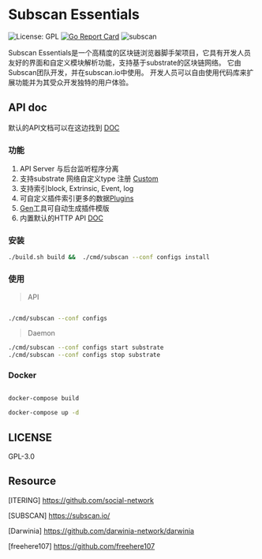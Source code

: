 # Subscan Essentials

![License: GPL](https://img.shields.io/badge/license-GPL-blue.svg)
[![Go Report Card](https://goreportcard.com/badge/github.com/social-network/netscan)](https://goreportcard.com/report/github.com/social-network/netscan)
![subscan](https://github.com/social-network/netscan/workflows/subscan/badge.svg)

Subscan Essentials是一个高精度的区块链浏览器脚手架项目，它具有开发人员友好的界面和自定义模块解析功能，支持基于substrate的区块链网络。 它由Subscan团队开发，并在subscan.io中使用。
开发人员可以自由使用代码库来扩展功能并为其受众开发独特的用户体验。


## API doc

默认的API文档可以在这边找到 [DOC](/docs/index.md)


### 功能

1. API Server 与后台监听程序分离
2. 支持substrate 网络自定义type 注册 [Custom](/custom_type.md)
3. 支持索引block, Extrinsic, Event, log
4. 可自定义插件索引更多的数据[Plugins](/plugins)
5. [Gen](https://github.com/social-network/subscan-plugin/tree/master/tool)工具可自动生成插件模版
6. 内置默认的HTTP API [DOC](/docs/index.md)


### 安装

```bash
./build.sh build &&  ./cmd/subscan --conf configs install
```

### 使用

> API 

```bash

./cmd/subscan --conf configs

```

> Daemon

```bash
./cmd/subscan --conf configs start substrate
./cmd/subscan --conf configs stop substrate
```


### Docker

```bash

docker-compose build

docker-compose up -d

```

## LICENSE

GPL-3.0


## Resource
 
[ITERING] https://github.com/social-network

[SUBSCAN] https://subscan.io/

[Darwinia] https://github.com/darwinia-network/darwinia

[freehere107] https://github.com/freehere107